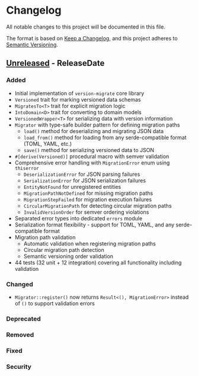 # Changelog

All notable changes to this project will be documented in this file.

The format is based on [Keep a Changelog](https://keepachangelog.com/en/1.0.0/),
and this project adheres to [Semantic Versioning](https://semver.org/spec/v2.0.0.html).

## [Unreleased] - ReleaseDate

### Added
- Initial implementation of `version-migrate` core library
- `Versioned` trait for marking versioned data schemas
- `MigratesTo<T>` trait for explicit migration logic
- `IntoDomain<D>` trait for converting to domain models
- `VersionedWrapper<T>` for serializing data with version information
- `Migrator` with type-safe builder pattern for defining migration paths
  - `load()` method for deserializing and migrating JSON data
  - `load_from()` method for loading from any serde-compatible format (TOML, YAML, etc.)
  - `save()` method for serializing versioned data to JSON
- `#[derive(Versioned)]` procedural macro with semver validation
- Comprehensive error handling with `MigrationError` enum using `thiserror`
  - `DeserializationError` for JSON parsing failures
  - `SerializationError` for JSON serialization failures
  - `EntityNotFound` for unregistered entities
  - `MigrationPathNotDefined` for missing migration paths
  - `MigrationStepFailed` for migration execution failures
  - `CircularMigrationPath` for detecting circular migration paths
  - `InvalidVersionOrder` for semver ordering violations
- Separated error types into dedicated `errors` module
- Serialization format flexibility - support for TOML, YAML, and any serde-compatible format
- Migration path validation
  - Automatic validation when registering migration paths
  - Circular migration path detection
  - Semantic versioning order validation
- 44 tests (32 unit + 12 integration) covering all functionality including validation

### Changed
- `Migrator::register()` now returns `Result<(), MigrationError>` instead of `()` to support validation errors

### Deprecated

### Removed

### Fixed

### Security

[Unreleased]: https://github.com/yourusername/version-migrate/compare/...HEAD
